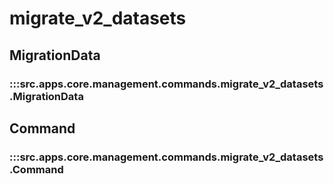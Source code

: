 # migrate_v2_datasets

## MigrationData

### :::src.apps.core.management.commands.migrate_v2_datasets.MigrationData

## Command

### :::src.apps.core.management.commands.migrate_v2_datasets.Command

